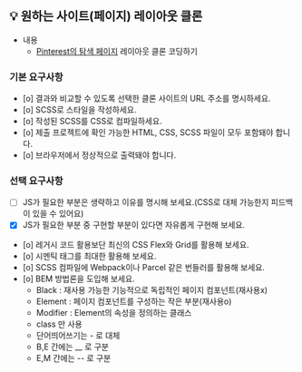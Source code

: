 ## 💡 원하는 사이트(페이지) 레이아웃 클론
- 내용
  - [Pinterest의 탐색 페이지](https://www.pinterest.co.kr/ideas/) 레이아웃 클론 코딩하기

### 기본 요구사항

- [o] 결과와 비교할 수 있도록 선택한 클론 사이트의 URL 주소를 명시하세요.
- [o] SCSS로 스타일을 작성하세요.
- [o] 작성된 SCSS를 CSS로 컴파일하세요.
- [o] 제출 프로젝트에 확인 가능한 HTML, CSS, SCSS 파일이 모두 포함돼야 합니다.
- [o] 브라우저에서 정상적으로 출력돼야 합니다.

### 선택 요구사항

- [ ] JS가 필요한 부분은 생략하고 이유를 명시해 보세요.(CSS로 대체 가능한지 피드백이 있을 수 있어요)
- [x] JS가 필요한 부분 중 구현할 부분이 있다면 자유롭게 구현해 보세요.
- [o] 레거시 코드 활용보단 최신의 CSS Flex와 Grid를 활용해 보세요.
- [o] 시멘틱 태그를 최대한 활용해 보세요.
- [o] SCSS 컴파일에 Webpack이나 Parcel 같은 번들러를 활용해 보세요.
- [o] BEM 방법론을 도입해 보세요.
  - Black : 재사용 가능한 기능적으로 독립적인 페이지 컴포넌트(재사용x)
  - Element : 페이지 컴포넌트를 구성하는 작은 부분(재사용o)
  - Modifier : Element의 속성을 정의하는 클래스
  - class 만 사용
  - 단어띄어쓰기는 - 로 대체
  - B,E 간에는 __ 로 구분
  - E,M 간에는 -- 로 구분
